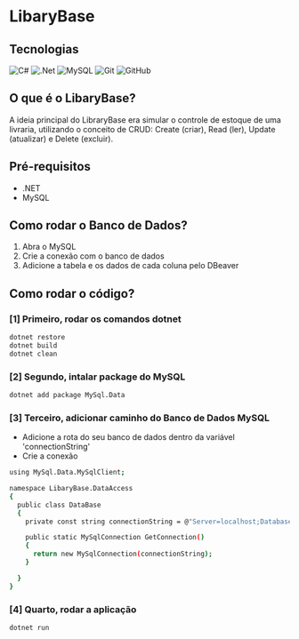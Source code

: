 # LibaryBase

## Tecnologias
![C#](https://img.shields.io/badge/c%23-%23239120.svg?style=for-the-badge&logo=csharp&logoColor=white)
![.Net](https://img.shields.io/badge/.NET-5C2D91?style=for-the-badge&logo=.net&logoColor=white)
![MySQL](https://img.shields.io/badge/mysql-4479A1.svg?style=for-the-badge&logo=mysql&logoColor=white)
![Git](https://img.shields.io/badge/git-%23F05033.svg?style=for-the-badge&logo=git&logoColor=white)
![GitHub](https://img.shields.io/badge/github-%23121011.svg?style=for-the-badge&logo=github&logoColor=white)

## O que é o LibaryBase?
A ideia principal do LibraryBase era simular o controle de estoque de uma livraria, utilizando o conceito de CRUD: Create (criar), Read (ler), Update (atualizar) e Delete (excluir).

## Pré-requisitos
- .NET
- MySQL

## Como rodar o Banco de Dados?

1. Abra o MySQL
2. Crie a conexão com o banco de dados
3. Adicione a tabela e os dados de cada coluna pelo DBeaver

## Como rodar o código?

### [1] Primeiro, rodar os comandos dotnet
```bash
dotnet restore
dotnet build
dotnet clean 
```

### [2] Segundo, intalar package do MySQL
```bash
dotnet add package MySql.Data
```

### [3] Terceiro, adicionar caminho do Banco de Dados MySQL
- Adicione a rota do seu banco de dados dentro da variável 'connectionString'
- Crie a conexão
```bash
using MySql.Data.MySqlClient;

namespace LibaryBase.DataAccess
{
  public class DataBase
  {
    private const string connectionString = @"Server=localhost;Database=libary;User ID=SEUUSER;Password=SUASENHA;Port=3306;";

    public static MySqlConnection GetConnection()
    {
      return new MySqlConnection(connectionString);
    }

  }
}
```

### [4] Quarto, rodar a aplicação
```bash
dotnet run
```
